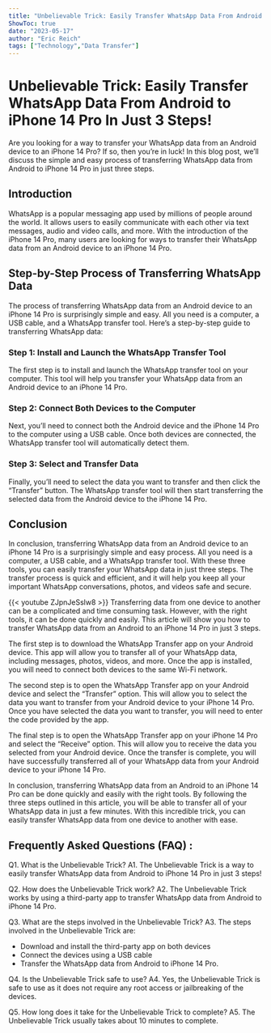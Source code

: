 ```yaml
---
title: "Unbelievable Trick: Easily Transfer WhatsApp Data From Android to iPhone 14 Pro In Just 3 Steps!"
ShowToc: true 
date: "2023-05-17"
author: "Eric Reich" 
tags: ["Technology","Data Transfer"]
---
```

# Unbelievable Trick: Easily Transfer WhatsApp Data From Android to iPhone 14 Pro In Just 3 Steps!

Are you looking for a way to transfer your WhatsApp data from an Android device to an iPhone 14 Pro? If so, then you’re in luck! In this blog post, we’ll discuss the simple and easy process of transferring WhatsApp data from Android to iPhone 14 Pro in just three steps. 

## Introduction 

WhatsApp is a popular messaging app used by millions of people around the world. It allows users to easily communicate with each other via text messages, audio and video calls, and more. With the introduction of the iPhone 14 Pro, many users are looking for ways to transfer their WhatsApp data from an Android device to an iPhone 14 Pro. 

## Step-by-Step Process of Transferring WhatsApp Data

The process of transferring WhatsApp data from an Android device to an iPhone 14 Pro is surprisingly simple and easy. All you need is a computer, a USB cable, and a WhatsApp transfer tool. Here’s a step-by-step guide to transferring WhatsApp data: 

### Step 1: Install and Launch the WhatsApp Transfer Tool 

The first step is to install and launch the WhatsApp transfer tool on your computer. This tool will help you transfer your WhatsApp data from an Android device to an iPhone 14 Pro. 

### Step 2: Connect Both Devices to the Computer 

Next, you’ll need to connect both the Android device and the iPhone 14 Pro to the computer using a USB cable. Once both devices are connected, the WhatsApp transfer tool will automatically detect them. 

### Step 3: Select and Transfer Data 

Finally, you’ll need to select the data you want to transfer and then click the “Transfer” button. The WhatsApp transfer tool will then start transferring the selected data from the Android device to the iPhone 14 Pro. 

## Conclusion 

In conclusion, transferring WhatsApp data from an Android device to an iPhone 14 Pro is a surprisingly simple and easy process. All you need is a computer, a USB cable, and a WhatsApp transfer tool. With these three tools, you can easily transfer your WhatsApp data in just three steps. The transfer process is quick and efficient, and it will help you keep all your important WhatsApp conversations, photos, and videos safe and secure.

{{< youtube ZJpnJeSslw8 >}} 
Transferring data from one device to another can be a complicated and time consuming task. However, with the right tools, it can be done quickly and easily. This article will show you how to transfer WhatsApp data from an Android to an iPhone 14 Pro in just 3 steps.

The first step is to download the WhatsApp Transfer app on your Android device. This app will allow you to transfer all of your WhatsApp data, including messages, photos, videos, and more. Once the app is installed, you will need to connect both devices to the same Wi-Fi network.

The second step is to open the WhatsApp Transfer app on your Android device and select the “Transfer” option. This will allow you to select the data you want to transfer from your Android device to your iPhone 14 Pro. Once you have selected the data you want to transfer, you will need to enter the code provided by the app.

The final step is to open the WhatsApp Transfer app on your iPhone 14 Pro and select the “Receive” option. This will allow you to receive the data you selected from your Android device. Once the transfer is complete, you will have successfully transferred all of your WhatsApp data from your Android device to your iPhone 14 Pro.

In conclusion, transferring WhatsApp data from an Android to an iPhone 14 Pro can be done quickly and easily with the right tools. By following the three steps outlined in this article, you will be able to transfer all of your WhatsApp data in just a few minutes. With this incredible trick, you can easily transfer WhatsApp data from one device to another with ease.

## Frequently Asked Questions (FAQ) :
Q1. What is the Unbelievable Trick?
A1. The Unbelievable Trick is a way to easily transfer WhatsApp data from Android to iPhone 14 Pro in just 3 steps!

Q2. How does the Unbelievable Trick work?
A2. The Unbelievable Trick works by using a third-party app to transfer WhatsApp data from Android to iPhone 14 Pro.

Q3. What are the steps involved in the Unbelievable Trick?
A3. The steps involved in the Unbelievable Trick are:
- Download and install the third-party app on both devices
- Connect the devices using a USB cable
- Transfer the WhatsApp data from Android to iPhone 14 Pro.

Q4. Is the Unbelievable Trick safe to use?
A4. Yes, the Unbelievable Trick is safe to use as it does not require any root access or jailbreaking of the devices.

Q5. How long does it take for the Unbelievable Trick to complete?
A5. The Unbelievable Trick usually takes about 10 minutes to complete.


